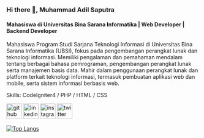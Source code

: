 ### Hi there 👋, Muhammad Adil Saputra
#### Mahasiswa di Universitas Bina Sarana Informatika | Web Developer | Backend Developer
Mahasiswa Program Studi Sarjana Teknologi Informasi di Universitas Bina Sarana Informatika (UBSI), fokus pada pengembangan perangkat lunak dan teknologi informasi. Memiliki pengalaman dan pemahaman mendalam tentang berbagai bahasa pemrograman, pengembangan perangkat lunak serta manajemen basis data. Mahir dalam penggunaan perangkat lunak dan platform terkait teknologi informasi, termasuk pembuatan aplikasi web dan mobile, serta sistem informasi berbasis web.

Skills: CodeIgniter4 / PHP / HTML / CSS



[<img src='https://cdn.jsdelivr.net/npm/simple-icons@3.0.1/icons/github.svg' alt='github' height='40'>](https://github.com/ImperFecti)  [<img src='https://cdn.jsdelivr.net/npm/simple-icons@3.0.1/icons/linkedin.svg' alt='linkedin' height='40'>](https://www.linkedin.com/in/adilsputra/)  [<img src='https://cdn.jsdelivr.net/npm/simple-icons@3.0.1/icons/instagram.svg' alt='instagram' height='40'>](https://www.instagram.com/_adilsputra/)  [<img src='https://cdn.jsdelivr.net/npm/simple-icons@3.0.1/icons/twitter.svg' alt='twitter' height='40'>](https://twitter.com/_adilsputra)  

[![Top Langs](https://github-readme-stats.vercel.app/api/top-langs/?username=ImperFecti)](https://github.com/anuraghazra/github-readme-stats)


